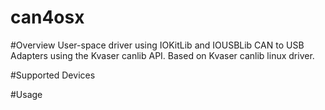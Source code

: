 can4osx
=======
#Overview
User-space driver using IOKitLib and IOUSBLib CAN to USB Adapters using the Kvaser canlib API.
Based on Kvaser canlib linux driver.

#Supported Devices

#Usage
